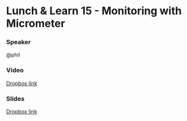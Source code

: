 # Lunch & Learn 15 - Monitoring with Micrometer

### Speaker
@phil

### Video
[Dropbox link](https://www.dropbox.com/home/Picnic%20Systems/80%20Education/Lunch%20%26%20Learn/015%20Monitoring%20your%20applications%20with%20Micrometer?preview=video.mp4)

### Slides
[Dropbox link](https://www.dropbox.com/home/Picnic%20Systems/80%20Education/Lunch%20%26%20Learn/015%20Monitoring%20your%20applications%20with%20Micrometer?preview=slides.pdf)
